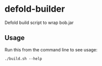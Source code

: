 # defold-builder
Defold build script to wrap bob.jar

## Usage
Run this from the command line to see usage:

```./build.sh --help```
